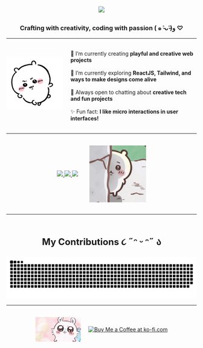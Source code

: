 <h1 align="center">
  <img src="https://readme-typing-svg.herokuapp.com/?font=Righteous&size=35&center=true&vCenter=true&width=500&height=70&duration=4000&lines=Hey!+(๑>ᴗ<๑);+I'm+Liza+!+(๑>◡<๑);&color=c9d1d9" />
</h1>

<h3 align="center">
  Crafting with creativity, coding with passion ( ๑ ˃̵ᴗ˂̵)و ♡
</h3>

<hr>

<!-- About Me Section -->
<div align="center" style="display: flex; align-items: center; justify-content: center; gap: 20px;">
  <img src="assets/chiikawa.gif" alt="Intro GIF" width="150" />

  <div align="left">
  <br>
    🎨 I’m currently creating <strong>playful and creative web projects</strong><br><br>
    🌱 I’m currently exploring <strong>ReactJS, Tailwind, and ways to make designs come alive</strong><br><br>
    💬 Always open to chatting about <strong>creative tech and fun projects</strong><br><br>
    ✨ Fun fact: <strong>I like micro interactions in user interfaces!</strong>
  </div>
</div>
<br>

<hr>

<br>

<!-- Badges -->
<div align="center" style="display: flex; align-items: center; justify-content: center; gap: 30px;">

  <div>
    <a href="mailto:1izaisar0bot@gmail.com">
      <img src="https://img.shields.io/badge/Gmail-ADD8E6?style=for-the-badge&logo=gmail&logoColor=red" />
    </a>
    <a href="https://www.linkedin.com/in/lizaluvsuserinterfaces/" target="_blank">
      <img src="https://img.shields.io/badge/LinkedIn-87CEFA?style=for-the-badge&logo=linkedin&logoColor=white" />
    </a>
    <a href="https://straycafe.my.canva.site/lizasiar0bot" target="_blank">
      <img src="https://img.shields.io/badge/Portfolio-ADD8E6?style=for-the-badge&logo=sparkles&logoColor=white" />
    </a>
  </div>

  <img src="assets/chikawa-seek.gif" alt="fun gif" width="150" />
</div>

<br>

<hr>

<br>
<div align="center">
  <p style="font-size: 24px; font-weight: bold;">My Contributions ૮ ˶ᵔ ᵕ ᵔ˶ ა</p>
  <img alt="snake eating my contributions" src="https://raw.githubusercontent.com/salesp07/salesp07/output/github-contribution-grid-snake.svg" />
</div>
</div>

<hr>

<br>

<div align="center" style="display: flex; align-items: center; justify-content: center; gap: 20px;">

  <img src="assets/momonga.gif" alt="momonga gif" width="120" />

  <a href="https://ko-fi.com/1izaisar0bot" target="_blank">
    <img 
      height="20" 
      style="border:0px;height:40px;" 
      src="https://storage.ko-fi.com/cdn/kofi1.png?v=3" 
      border="0" 
      alt="Buy Me a Coffee at ko-fi.com" />
  </a>

</div>


